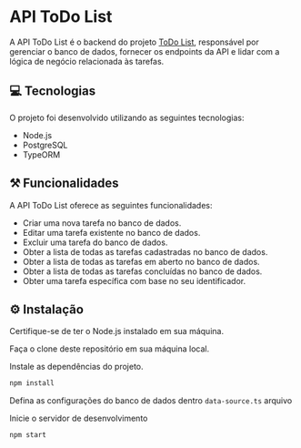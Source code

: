 
# API ToDo List

A API ToDo List é o backend do projeto [ToDo List](https://github.com/luizchaaves/interface-to-do-list), responsável por gerenciar o banco de dados, fornecer os endpoints da API e lidar com a lógica de negócio relacionada às tarefas.


## 💻 Tecnologias

O projeto foi desenvolvido utilizando as seguintes tecnologias:

- Node.js
- PostgreSQL
- TypeORM
## ⚒️ Funcionalidades

A API ToDo List oferece as seguintes funcionalidades:

- Criar uma nova tarefa no banco de dados.
- Editar uma tarefa existente no banco de dados.
- Excluir uma tarefa do banco de dados.
- Obter a lista de todas as tarefas cadastradas no banco de dados.
- Obter a lista de todas as tarefas em aberto no banco de dados.
- Obter a lista de todas as tarefas concluídas no banco de dados.
- Obter uma tarefa específica com base no seu identificador.
## ⚙️ Instalação

Certifique-se de ter o Node.js instalado em sua máquina.

Faça o clone deste repositório em sua máquina local.

Instale as dependências do projeto.

```bash
npm install
```

Defina as configurações do banco de dados dentro `data-source.ts` arquivo

Inicie o servidor de desenvolvimento

```bash
npm start
```
